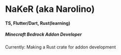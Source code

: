 # NaKeR (aka Narolino)
#### TS, Flutter/Dart, Rust(learning)

##### Minecraft Bedrock Addon Developer

Currently:
Making a Rust crate for addon development
